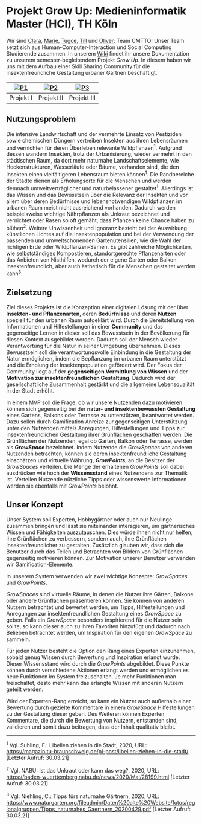 # Projekt Grow Up: Medieninformatik Master (HCI), TH Köln

Wir sind [Clara](https://github.com/claraku), [Marie](https://github.com/MarieChristin), [Tugce](https://github.com/Gingerbread-Wookiee), [Till](https://github.com/kochtill) und [Oliver](https://github.com/oliverbra): Team CMTTO! Unser Team setzt sich aus Human-Computer-Interaction und Social Computing Studierende zusammen.
In unserem [Wiki](https://github.com/oliverbra/Projekt1_HCI_TeamCMTO/wiki) findet ihr unsere Dokumentation zu unserem semester-begleitendem Projekt _Grow Up_. In diesem haben wir uns mit dem Aufbau einer Skill Sharing Community für die insektenfreundliche Gestaltung urbaner Gärtnen beschäftigt.


[![P1](img/P1.png)](https://github.com/oliverbra/Projekt1_HCI_TeamCMTO/wiki/Projekt-1---Vision-&-Konzept) | [![P2](img/P2.png)](https://github.com/oliverbra/Projekt1_HCI_TeamCMTO/wiki/Projekt-2---Entwicklung) | [![P3](img/P3.png)](https://github.com/oliverbra/Projekt1_HCI_TeamCMTO/wiki/Projekt-3---Forschung,-Evaluation,-Assessment,-Verwertung)
----------|-----------|----------
Projekt I |Projekt II |Projekt III

## Nutzungsproblem
Die intensive Landwirtschaft und der vermehrte Einsatz von Pestiziden sowie chemischen Düngern vertreiben Insekten aus ihren Lebensräumen und vernichten für deren Überleben relevante Wildpflanzen<sup>1</sup>. Aufgrund dessen wandern Insekten, trotz der Urbanisierung, wieder vermehrt in den städtischen Raum, da dort mehr naturnahe Landschaftselemente, wie Heckenstrukturen, Wasserläufe oder Bäume, vorhanden sind, die den Insekten einen vielfältigeren Lebensraum bieten können<sup>1</sup>. Die Randbereiche der Städte dienen als Erholungsorte für die Menschen und werden demnach umweltverträglicher und naturbelassener gestaltet<sup>1</sup>. Allerdings ist das Wissen und das Bewusstsein über die Relevanz der Insekten und vor allem über deren Bedürfnisse und lebensnotwendigen Wildpflanzen im urbanen Raum meist nicht ausreichend vorhanden. Dadurch werden beispielsweise wichtige Nährpflanzen als Unkraut bezeichnet und vernichtet oder Rasen so oft gemäht, dass Pflanzen keine Chance haben zu blühen<sup>2</sup>. Weitere Unwissenheit und Ignoranz besteht bei der Auswirkung künstlichen Lichtes auf die Insektenpopulation und bei der Verwendung der passenden und umweltschonenden Gartenutensilien, wie die Wahl der richtigen Erde oder Wildpflanzen-Samen. Es gibt zahlreiche Möglichkeiten, wie selbstständiges Kompostieren, standortgerechte Pflanzenarten oder das Anbieten von Nisthilfen, wodurch der eigene Garten oder Balkon insektenfreundlich, aber auch ästhetisch für die Menschen gestaltet werden kann<sup>3</sup>.

## Zielsetzung
Ziel dieses Projekts ist die Konzeption einer digitalen Lösung mit der über **Insekten- und Pflanzenarten**, deren **Bedürfnisse** und deren **Nutzen** speziell für den urbanen Raum aufgeklärt wird. Durch die Bereitstellung von Informationen und Hilfestellungen in einer **Community** und das gegenseitige Lernen in dieser soll das Bewusstsein in der Bevölkerung für diesen Kontext ausgebildet werden. Dadurch soll der Mensch wieder Verantwortung für die Natur in seiner Umgebung übernehmen. Dieses Bewusstsein soll die verantwortungsvolle Einbindung in die Gestaltung der Natur ermöglichen, indem die Bepflanzung im urbanen Raum unterstützt und die Erholung der Insektenpopulation gefördert wird. Der Fokus der Community liegt auf der **gegenseitigen Vermittlung von Wissen** und der **Motivation zur insektenfreundlichen Gestaltung**. Dadurch wird der gesellschaftliche Zusammenhalt gestärkt und die allgemeine Lebensqualität in der Stadt erhöht. 

In einem MVP soll die Frage, ob wir unsere Nutzenden dazu motivieren können sich gegenseitig bei der **natur- und insektenbewussten Gestaltung** eines Gartens, Balkons oder Terrasse zu unterstützen, beantwortet werden. Dazu sollen durch Gamification Anreize zur gegenseitigen Unterstützung unter den Nutzenden mittels Anregungen, Hilfestellungen und Tipps zur insektenfreundlichen Gestaltung ihrer Grünflächen geschaffen werden. Die Grünflächen der Nutzenden, egal ob Garten, Balkon oder Terrasse, werden als **_GrowSpace_** bezeichnet. Indem Nutzende die _GrowSpaces_ von anderen Nutzenden betrachten, können sie deren insektenfreundliche Gestaltung einschätzen und virtuelle Währung, _**GrowPoints**_, an die Besitzer der _GrowSpaces_ verteilen. Die Menge der erhaltenen _GrowPoints_ soll dabei ausdrücken wie hoch der **Wissensstand** eines Nutzendens zur Thematik ist. Verteilen Nutzende nützliche Tipps oder wissenswerte Informationen werden sie ebenfalls mit _GrowPoints_ belohnt.

## Unser Konzept
Unser System soll Experten, Hobbygärtner oder auch nur Neulinge zusammen bringen und lässt sie miteinander interagieren, um gärtnerisches Wissen und Fähigkeiten auszutauschen. Dies würde ihnen nicht nur helfen, ihre Grünflächen zu verbessern, sondern auch, ihre Grünflächen insektenfreundlicher zu gestalten. Zusätzlich glauben wir, dass sich die Benutzer durch das Teilen und Betrachten von Bildern von Grünflächen gegenseitig motivieren können. Zur Motivation unserer Benutzer verwenden wir Gamification-Elemente.

In unserem System verwenden wir zwei wichtige Konzepte: _GrowSpaces_ und _GrowPoints_.

_GrowSpaces_ sind virtuelle Räume, in denen die Nutzer ihre Gärten, Balkone oder andere Grünflächen präsentieren können. Sie können von anderen Nutzern betrachtet und bewertet werden, um Tipps, Hilfestellungen und Anregungen zur insektenfreundlichen Gestaltung eines _GrowSpace_ zu geben. Falls ein _GrowSpace_ besonders inspirierend für die Nutzer sein sollte, so kann dieser auch zu ihren Favoriten hinzufügt und dadurch nach Belieben betrachtet werden, um Inspiration für den eigenen _GrowSpace_ zu sammeln.

Für jeden Nutzer besteht die Option den Rang eines Experten einzunehmen, sobald genug Wissen durch Bewertung und Inspiration erlangt wurde. Dieser Wissensstand wird durch die _GrowPoints_ abgebildet. Diese Punkte können durch verschiedene Aktionen erlangt werden und ermöglichen es neue Funktionen im System freizuschalten. Je mehr Funktionen man freischaltet, desto mehr kann das erlangte Wissen mit anderen Nutzern geteilt werden.

Wird der Experten-Rang erreicht, so kann ein Nutzer auch außerhalb einer Bewertung durch gezielte Kommentare in einem _GrowSpace_ Hilfestellungen zu der Gestaltung dieser geben. Des Weiteren können Experten Kommentare, die durch die Bewertung von Nutzern, entstanden sind, validieren und somit dazu beitragen, dass der Inhalt qualitativ bleibt.


***
<sup>1</sup> Vgl. Suhling, F.: Libellen ziehen in die Stadt, 2020, URL: https://magazin.tu-braunschweig.de/pi-post/libellen-ziehen-in-die-stadt/ [Letzter Aufruf: 30.03.21]

<sup>2</sup> Vgl. NABU: Ist das Unkraut oder kann das weg?, 2020, URL: https://baden-wuerttemberg.nabu.de/news/2020/Mai/28199.html [Letzter Aufruf: 30.03.21]

<sup>3</sup> Vgl. Niehling, C.: Tipps fürs naturnahe Gärtnern, 2020, URL: https://www.naturgarten.org/fileadmin/Daten%20alte%20Website/fotos/regionalgruppen/Tipps_naturnahes_Gaertnern_20200429.pdf [Letzter Aufruf: 30.03.21]
